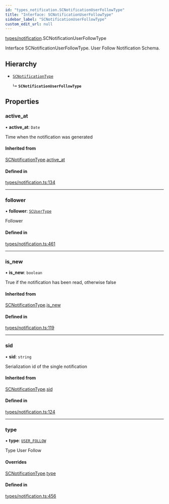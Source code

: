 ```yaml
---
id: "types_notification.SCNotificationUserFollowType"
title: "Interface: SCNotificationUserFollowType"
sidebar_label: "SCNotificationUserFollowType"
custom_edit_url: null
---
```


[types/notification](../modules/types_notification.md).SCNotificationUserFollowType

Interface SCNotificationUserFollowType.
User Follow Notification Schema.

## Hierarchy

- [`SCNotificationType`](types_notification.SCNotificationType.md)

  ↳ **`SCNotificationUserFollowType`**

## Properties

### active\_at

• **active\_at**: `Date`

Time when the notification was generated

#### Inherited from

[SCNotificationType](types_notification.SCNotificationType.md).[active_at](types_notification.SCNotificationType.md#active_at)

#### Defined in

[types/notification.ts:134](https://github.com/selfcommunity/community-ui/blob/de7e3c8/packages/sc-core/src/types/notification.ts#L134)

___

### follower

• **follower**: [`SCUserType`](types_user.SCUserType.md)

Follower

#### Defined in

[types/notification.ts:461](https://github.com/selfcommunity/community-ui/blob/de7e3c8/packages/sc-core/src/types/notification.ts#L461)

___

### is\_new

• **is\_new**: `boolean`

True if the notification has been read, otherwise false

#### Inherited from

[SCNotificationType](types_notification.SCNotificationType.md).[is_new](types_notification.SCNotificationType.md#is_new)

#### Defined in

[types/notification.ts:119](https://github.com/selfcommunity/community-ui/blob/de7e3c8/packages/sc-core/src/types/notification.ts#L119)

___

### sid

• **sid**: `string`

Serialization id of the single notification

#### Inherited from

[SCNotificationType](types_notification.SCNotificationType.md).[sid](types_notification.SCNotificationType.md#sid)

#### Defined in

[types/notification.ts:124](https://github.com/selfcommunity/community-ui/blob/de7e3c8/packages/sc-core/src/types/notification.ts#L124)

___

### type

• **type**: [`USER_FOLLOW`](../enums/types_notification.SCNotificationTypologyType.md#user_follow)

Type User Follow

#### Overrides

[SCNotificationType](types_notification.SCNotificationType.md).[type](types_notification.SCNotificationType.md#type)

#### Defined in

[types/notification.ts:456](https://github.com/selfcommunity/community-ui/blob/de7e3c8/packages/sc-core/src/types/notification.ts#L456)

